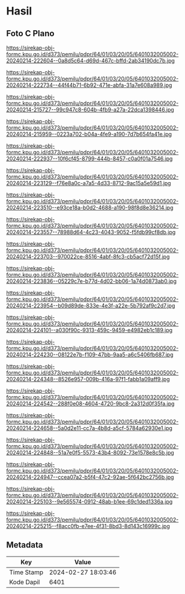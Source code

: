 # Hasil

## Foto C Plano

https://sirekap-obj-formc.kpu.go.id/d373/pemilu/pdpr/64/01/03/20/05/6401032005002-20240214-222604--0a8d5c64-d69d-467c-bffd-2ab34190dc7b.jpg

https://sirekap-obj-formc.kpu.go.id/d373/pemilu/pdpr/64/01/03/20/05/6401032005002-20240214-222734--44f44b71-6b92-471e-abfa-31a7e608a989.jpg

https://sirekap-obj-formc.kpu.go.id/d373/pemilu/pdpr/64/01/03/20/05/6401032005002-20240214-215727--99c947c8-604b-4fb9-a27a-22dca1398446.jpg

https://sirekap-obj-formc.kpu.go.id/d373/pemilu/pdpr/64/01/03/20/05/6401032005002-20240214-215959--0223a702-b04a-4fe9-a190-7d7b654fa41e.jpg

https://sirekap-obj-formc.kpu.go.id/d373/pemilu/pdpr/64/01/03/20/05/6401032005002-20240214-222937--10f6cf45-8799-444b-8457-c0a0f01a7546.jpg

https://sirekap-obj-formc.kpu.go.id/d373/pemilu/pdpr/64/01/03/20/05/6401032005002-20240214-223129--f76e8a0c-a7a5-4d33-8712-9ac15a5e59d1.jpg

https://sirekap-obj-formc.kpu.go.id/d373/pemilu/pdpr/64/01/03/20/05/6401032005002-20240214-223510--e93ce18a-b0d2-4688-a190-98f8d8e36214.jpg

https://sirekap-obj-formc.kpu.go.id/d373/pemilu/pdpr/64/01/03/20/05/6401032005002-20240214-223557--78988d64-4c23-4043-9052-f5fdb99cf8db.jpg

https://sirekap-obj-formc.kpu.go.id/d373/pemilu/pdpr/64/01/03/20/05/6401032005002-20240214-223703--970022ce-8516-4abf-8fc3-cb5acf72d15f.jpg

https://sirekap-obj-formc.kpu.go.id/d373/pemilu/pdpr/64/01/03/20/05/6401032005002-20240214-223836--05229c7e-b77d-4d02-bb06-1a74d0873ab0.jpg

https://sirekap-obj-formc.kpu.go.id/d373/pemilu/pdpr/64/01/03/20/05/6401032005002-20240214-223954--b09d89de-833e-4e3f-a22e-5b792af9c2d7.jpg

https://sirekap-obj-formc.kpu.go.id/d373/pemilu/pdpr/64/01/03/20/05/6401032005002-20240214-224101--a030f90c-9313-459c-9459-e4982eb1c189.jpg

https://sirekap-obj-formc.kpu.go.id/d373/pemilu/pdpr/64/01/03/20/05/6401032005002-20240214-224230--08122e7b-f109-47bb-9aa5-a6c5406fb687.jpg

https://sirekap-obj-formc.kpu.go.id/d373/pemilu/pdpr/64/01/03/20/05/6401032005002-20240214-224348--8526e957-009b-416a-97f1-fabb1a09aff9.jpg

https://sirekap-obj-formc.kpu.go.id/d373/pemilu/pdpr/64/01/03/20/05/6401032005002-20240214-224542--288f0e08-4604-4720-9bc8-2a312d0f35fa.jpg

https://sirekap-obj-formc.kpu.go.id/d373/pemilu/pdpr/64/01/03/20/05/6401032005002-20240214-224658--5a0d2e11-cc7a-4b8d-a5cf-5784a62930e1.jpg

https://sirekap-obj-formc.kpu.go.id/d373/pemilu/pdpr/64/01/03/20/05/6401032005002-20240214-224848--51a7e0f5-5573-43b4-8092-73e1578e8c5b.jpg

https://sirekap-obj-formc.kpu.go.id/d373/pemilu/pdpr/64/01/03/20/05/6401032005002-20240214-224947--ccea07a2-b5f4-47c2-92ae-5f642bc2756b.jpg

https://sirekap-obj-formc.kpu.go.id/d373/pemilu/pdpr/64/01/03/20/05/6401032005002-20240214-225103--9e565574-0912-48ab-b1ee-69c1ded1336a.jpg

https://sirekap-obj-formc.kpu.go.id/d373/pemilu/pdpr/64/01/03/20/05/6401032005002-20240214-225215--f8acc0fb-e7ee-4f31-8bd3-8d143c16999c.jpg


## Metadata

| Key        | Value               |
| ---------- | ------------------- |
| Time Stamp | 2024-02-27 18:03:46 |
| Kode Dapil | 6401                |



